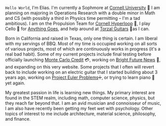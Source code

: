 <code class="red--text elevation-0">Hello World</code>, I'm Elias. I'm currently a Sophmore at [Cornell University](https://cornell.edu) :herb: ​I am planning on majoring in Operations Research with a double minor in Math and CS (with possibly a third in Physics time permitting – I'm a tad ambitious). I am on the Propulsion Team for [Cornell Hyperloop](https://hyperloop.cornell.edu/) :bullettrain_side:, I play Cello :violin: for [Anything Goes](https://www.cuanythinggoes.net/), and help around at [Torzal Guitars](https://www.torzalguitars.com "Torzal Homepage") :guitar:as I can.

Born in California and raised in Texas, only one thing is certain. I am liberal with my servings of BBQ. Most of my time is occupied working on all sorts of various projects, most of which are continuously works in progress (it's a real bad habit). Some of my current projects include final testing before officially launching [Monte Carlo Credit](https://MonteCarloCredit.com/) :credit_card:, working on [Bright Future News](https://BrightFuture.news/) :newspaper:, and expanding on this very website. Some projects that I often will revert back to include working on an electric guitar that I started building about 3 years ago, working on [Project Euler Problems](https://ProjectEuler.net/):heavy_division_sign:, or trying to learn piano :musical_keyboard: yet again.

My greatest passion in life is learning new things. My primary interest are found in the STEM realm, including math, computer science, physics, but they reach far beyond that. I am an avid musician and connoisseur of music, I am also have recently been getting my feet wet with psychology. Other topics of interest to me include architecture, material science, philosophy, and finance.
